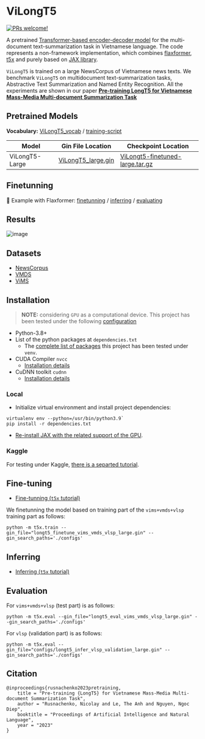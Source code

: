 # ViLongT5
[![PRs welcome!](https://img.shields.io/badge/PRs-welcome-brightgreen.svg)]()

A pretrained [Transformer-based encoder-decoder model](https://arxiv.org/pdf/2112.07916.pdf) for the
multi-document text-summarization
task in Vietnamese language.
The code represents a non-framework implementation, which 
combines 
[flaxformer](https://github.com/google/flaxformer), 
[t5x](https://github.com/google-research/t5x)
and purely based on [JAX library](https://github.com/google/jax).

`ViLongT5` is trained on a large NewsCorpus of Vietnamese news texts.
We benchmark `ViLongT5` on multidocument text-summarization tasks,
Abstractive Text Summarization and Named Entity Recognition.
All the experiments are shown in our paper
**[Pre-training LongT5 for Vietnamese Mass-Media
Multi-document Summarization Task]()**


## Pretrained Models
**Vocabulary:**
[ViLongT5_vocab](sentencepiece/model/vietnam.vocab) / [training-script](sentencepiece/readme.md)

Model        | Gin File Location                                                                  | Checkpoint Location|
------------ | ---------------------------------------------------------------------------------- | -------------------|
ViLongT5-Large | [ViLongT5_large.gin](https://www.dropbox.com/s/nu3hgkz36zra3qq/config.gin?dl=1) | [ViLongt5-finetuned-large.tar.gz](https://www.dropbox.com/s/gl4vxpie7s3liqm/longt5-finetuned-vims-vmds-vlsp-large.tar.gz?dl=1) |

## Finetunning

📄 Example with Flaxformer: 
    [finetunning](usage/finetunning.md) / 
    [inferring](usage/inferring.md) / 
    [evaluating](usage/evaluating.md)

## Results

![image](https://user-images.githubusercontent.com/14871187/233701416-af11f6ff-40fd-4575-9727-fbb932cc76ed.png)

## Datasets
- [NewsCorpus](https://github.com/binhvq/news-corpus)
- [VMDS](https://github.com/lupanh/VietnameseMDS)
- [ViMS](https://github.com/CLC-HCMUS/ViMs-Dataset)

## Installation

> **NOTE:** considering `GPU` as a computational device.
This project has been tested under the following [configuration](misc/nvidia-smi.txt)

* Python-3.8+
* List of the python packages at `dependencies.txt`
    * The [complete list of packages](misc/pip_freeze.txt) this project has been tested under `venv`.
* CUDA Compiler `nvcc`
    * [Installation details](https://docs.nvidia.com/cuda/cuda-installation-guide-linux/index.html)
* CuDNN toolkit `cudnn`
    * [Installation details](https://docs.nvidia.com/deeplearning/cudnn/install-guide/index.html)

### Local

* Initialize virtual environment and install project dependencies:
```
virtualenv env --python=/usr/bin/python3.9`
pip install -r dependencies.txt
```
* [Re-install JAX with the related support of the GPU](usage/jax-gpu-support-tutorial.md).

### Kaggle 

For testing under Kaggle, [there is a separted tutorial](usage/kaggle.md).

## Fine-tuning

* [Fine-tunning (`t5x` tutorial)](usage/finetunning.md)

We finetunning the model based on training part of the `vims+vmds+vlsp` training part as follows:
```
python -m t5x.train --gin_file="longt5_finetune_vims_vmds_vlsp_large.gin" --gin_search_paths='./configs'
```

## Inferring 
* [Inferring (`t5x` tutorial)](usage/inferring.md)

## Evaluation

For `vims+vmds+vlsp` (test part) is as follows:
```
python -m t5x.eval --gin_file="longt5_eval_vims_vmds_vlsp_large.gin" --gin_search_paths='./configs'
```

For `vlsp` (validation part) is as follows:
```
python -m t5x.eval --gin_file="configs/longt5_infer_vlsp_validation_large.gin" --gin_search_paths='./configs'
```
## Citation
```
@inproceedings{rusnachenko2023pretraining,
    title = "Pre-training {LongT5} for Vietnamese Mass-Media Multi-document Summarization Task",
    author = "Rusnachenko, Nicolay and Le, The Anh and Nguyen, Ngoc Diep",
    booktitle = "Proceedings of Artificial Intelligence and Natural Language",
    year = "2023"
}
```
